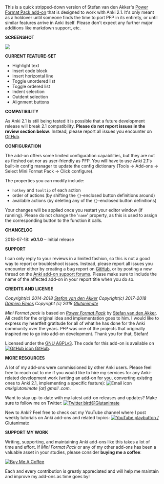 This is a quick stripped-down version of Stefan van den Akker's [Power Format Pack add-on](https://ankiweb.net/shared/info/162313389) that is designed to work with Anki 2.1. It's only meant as a holdover until someone finds the time to port PFP in its entirety, or until similar features arrive in Anki itself. Please don't expect any further major additions like markdown support, etc.


**SCREENSHOT**

![](https://raw.githubusercontent.com/glutanimate/mini-format-pack/master/screenshots/main.png)

**CURRENT FEATURE-SET**

- Highlight text
- Insert code block
- Insert horizontal line
- Toggle unordered list
- Toggle ordered list
- Indent selection
- Outdent selection
- Alignment buttons

**COMPATIBILITY**

As Anki 2.1 is still being tested it is possible that a future development release will break 2.1 compatibility. **Please do not report issues in the review section below**. Instead, please report all issues you encounter on [GitHub](https://github.com/glutanimate/mini-format-pack/issues).


**CONFIGURATION**

The add-on offers some limited configuration capabilities, but they are not as fleshed out nor as user-friendly as PFP. You will have to use Anki 2.1's built-in config manager to update the config dictionary (Tools → Add-ons → Select Mini Format Pack → Click configure). 

The properties  you can modify include:

- `hotkey` and `tooltip` of each action
- order of actions (by shifting the `{}`-enclosed button definitions around)
- available actions (by deleting any of the `{}`-enclosed button definitions)

Your changes will be applied once you restart your editor window (if running). Please do not change the '`name`' property, as this is used to assign the corresponding button to the function it calls.

**CHANGELOG**

2018-07-18: **v0.1.0** – Initial release

**SUPPORT**

I can only reply to your reviews in a limited fashion, so this is not a good way to report or troubleshoot issues. Instead, please report all issues you encounter either by creating a bug report on [GitHub](https://github.com/glutanimate/mini-format-pack/issues), or by posting a new thread on the [Anki add-on support forums](https://anki.tenderapp.com/discussions/add-ons). Please make sure to include the name of the affected add-on in your report title when you do so.

**CREDITS AND LICENSE**

*Copyright(c) 2014-2018 [Stefan van den Akker](https://relentlesscoding.com/)*
*Copyright(c) 2017-2018 [Damien Elmes](http://ichi2.net/contact.html)*
*Copyright (c) 2018 [Glutanimate](https://glutanimate.com/)*

*Mini Format pack* is based on [*Power Format Pack*](https://github.com/Neftas/supplementary-buttons-anki) by [Stefan van den Akker](https://github.com/Neftas). All credit for the original idea and implementation goes to him. I would like to express my heartfelt gratitude for all of what he has done for the Anki community over the years. PFP was one of the projects that originally inspired me to go into add-on development. Thank you for that, Stefan!

Licensed under the [GNU AGPLv3](https://www.gnu.org/licenses/agpl.html). The code for this add-on is available on [![GitHub icon](https://glutanimate.com/logos/github.svg) GitHub](https://github.com/glutanimate/mini-format-pack).

**MORE RESOURCES**

A lot of my add-ons were commissioned by other Anki users. Please feel free to reach out to me if you would like to hire my services for any Anki-related development work (writing an add-on for you, converting existing ones to Anki 2.1, implementing a specific feature): ![Email icon](https://glutanimate.com/logos/email.svg) <em>ankiglutanimate [αt] gmail .com</em>. 

Want to stay up-to-date with my latest add-on releases and updates? Make sure to follow me on Twitter: [![Twitter bird](https://glutanimate.com/logos/twitter.svg)@Glutanimate](https://twitter.com/glutanimate)

New to Anki? Feel free to check out my YouTube channel where I post weekly tutorials on Anki add-ons and related topics: [![YouTube playbutton](https://glutanimate.com/logos/youtube.svg) / Glutanimate](https://www.youtube.com/c/glutanimate)

**SUPPORT MY WORK**

Writing, supporting, and maintaining Anki add-ons like this takes a lot of time and effort. If *Mini Format Pack* or any of my other add-ons has been a valuable asset in your studies, please consider **buying me a coffee**:

<a href="https://www.buymeacoffee.com/glutanimate" target="_blank"><img src="https://www.buymeacoffee.com/assets/img/custom_images/orange_img.png" alt="Buy Me A Coffee" style="height: auto !important;width: auto !important;" ></a>

Each and every contribution is greatly appreciated and will help me maintain and improve my add-ons as time goes by!
